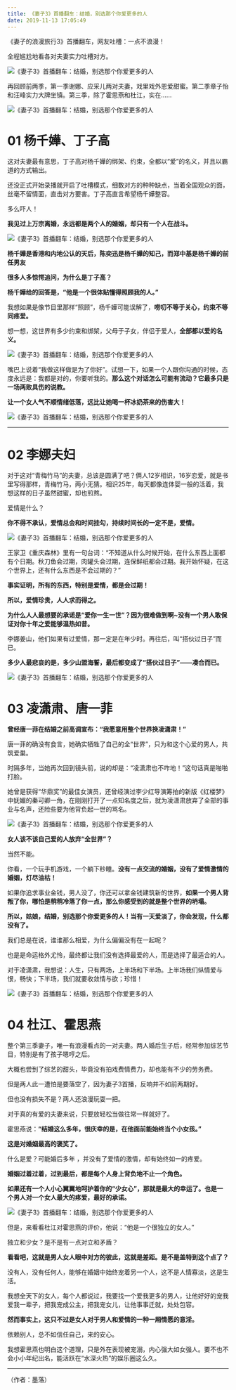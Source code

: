 ```yaml
---
title: 《妻子3》首播翻车：结婚，别选那个你爱更多的人
date: 2019-11-13 17:05:49
---
```


 《妻子的浪漫旅行3》首播翻车，网友吐槽：一点不浪漫！

 全程尴尬地看各对夫妻实力吐槽对方。

![《妻子3》首播翻车：结婚，别选那个你爱更多的人](http://p9.pstatp.com/large/pgc-image/a7c47b0c41b044e5bbf3a9e2cf07ec72)
 


 再回顾前两季，第一季谢娜、应采儿两对夫妻，戏里戏外恩爱甜蜜。第二季章子怡和汪峰实力大牌坐镇。第三季，除了霍思燕和杜江，实在......

![《妻子3》首播翻车：结婚，别选那个你爱更多的人](http://p3.pstatp.com/large/pgc-image/471e9e3ff2564a55acb084ce8229f226)
 


# 01 杨千嬅、丁子高

 这对夫妻最有意思，丁子高对杨千嬅的绑架、约束，全都以“爱”的名义，并且以霸道的方式输出。

 还没正式开始录播就开启了吐槽模式，细数对方的种种缺点，当着全国观众的面，丝毫不留情面，直击对方要害。丁子高直言希望杨千嬅整容。

 多么吓人！

 **我见过上万宗离婚，永远都是两个人的婚姻，却只有一个人在战斗。**

![《妻子3》首播翻车：结婚，别选那个你爱更多的人](http://p1.pstatp.com/large/pgc-image/9898ce5c18d44d3fae805991b848e5a7)
 


 **杨千嬅是香港和内地公认的天后，陈奕迅是杨千嬅的知己，而郑中基是杨千嬅的前任男友**

 **很多人多惊愕追问，为什么是丁子高？**

 **杨千嬅给的回答是，“他是一个很体贴懂得照顾我的人。”**

 我想如果是像节目里那样“照顾”，杨千嬅可能误解了，**唠叨不等于关心，约束不等同疼爱。**

 想一想，这世界有多少约束和绑架，父母于子女，伴侣于爱人，**全部都以爱的名义。**

![《妻子3》首播翻车：结婚，别选那个你爱更多的人](http://p1.pstatp.com/large/pgc-image/8c7f466a028440ef9169742e0eeb4f51)
 


 嘴巴上说着“我做这样做是为了你好”。试想一下，如果一个人跟你沟通的时候，态度永远是：我都是对的，你要听我的。**那么这个对话怎么可能有流动？它最多只是一场两败具伤的说教。**

 **让一个女人气不顺情绪低落，远比让她喝一杯冰奶茶来的伤害大！**

![《妻子3》首播翻车：结婚，别选那个你爱更多的人](http://p1.pstatp.com/large/pgc-image/022f21453ec64cbc92ef9dfa5299ee07)
 


 ****

# 02 李娜夫妇

 对于这对“青梅竹马”的夫妻，总该是圆满了吧？俩人12岁相识，16岁恋爱，就是书里写得那样，青梅竹马，两小无猜。相识25年，每天都像连体婴一般的活着，我想这样的日子虽然甜蜜，却也煎熬。

 爱情是什么？

 **你不得不承认，爱情总会和时间挂勾，持续时间长的一定不是，爱情。**

![《妻子3》首播翻车：结婚，别选那个你爱更多的人](http://p1.pstatp.com/large/pgc-image/a1e27a06664f4cc7bc1a75c4e93f5925)
 


 王家卫《重庆森林》里有一句台词：“不知道从什么时候开始，在什么东西上面都有个日期。秋刀鱼会过期，肉罐头会过期，连保鲜纸都会过期。我开始怀疑，在这个世界上，还有什么东西是不会过期的？”

 **事实证明，所有的东西，特别是爱情，都是会过期！**

 **所以，爱情珍贵，人人求而得之。**

 **为什么人人最想要的承诺是“爱你一生一世”？因为很难做到啊~没有一个男人敢保证对你十年之爱能够温热如昔。**

 李娜姜山，他们如果有过爱情，那一定是在年少时。再往后，叫“搭伙过日子”而已。

 **多少人最悲哀的是，多少山盟海誓，最后都变成了“搭伙过日子”——凑合而已。**

![《妻子3》首播翻车：结婚，别选那个你爱更多的人](http://p1.pstatp.com/large/pgc-image/e38d8d32c24b4765b2d5e5dcf66ce185)
 


# 03 凌潇肃、唐一菲

 **曾经唐一菲在结婚之前高调宣布：“我愿意用整个世界换凌潇肃！”**

 唐一菲的确没有食言，她确实牺牲了自己的全“世界”，只为和这个心爱的男人，共筑爱巢。

 时隔多年，当她再次回到镜头前，说的却是：“凌潇肃也不咋地！”这句话真是啪啪打脸。

 她曾是获得“华鼎奖”的最佳女演员，还曾经演过李少红导演筹拍的新版《红楼梦》中妩媚的秦可卿一角，在刚刚打开了一点知名度之后，就为凌潇肃放弃了全部的事业与名声，还险些要为他背负起一世的骂名。

![《妻子3》首播翻车：结婚，别选那个你爱更多的人](http://p1.pstatp.com/large/pgc-image/080170b7922a42eb82d5c1c1eb6054e1)
 


 **女人该不该自己爱的人放弃“全世界”？**

 当然不能。

 你看，一个玩手机游戏，一个躺下秒睡。**没有一点交流的婚姻，没有了爱情激情的婚姻，灯尽油枯！**

 如果你追求事业金钱，男人没了，你还可以拿金钱建筑新的世界，**如果一个男人背叛了你，哪怕是稍稍冷落了你一点，那么你感受到的就是整个世界的坍塌。**

 **所以，姑娘，结婚，别选那个你爱更多的人！当有一天爱淡了，你会发现，什么都没有了。**

 我们总是在说，谁谁那么相爱，为什么偏偏没有在一起呢？

 也是是命运格外尤怜，最终都让我们没有选择最爱的人，而是选择了最适合的人。

 对于凌潇肃，我想说：人生，只有两场，上半场和下半场。上半场我们纵情爱与恨，畅快；下半场，我们就要收敛情与欲；珍惜！

![《妻子3》首播翻车：结婚，别选那个你爱更多的人](http://p9.pstatp.com/large/pgc-image/f121a02bb5094fa89958962ab8f41b1f)
 


# 04 杜江、霍思燕

 整个第三季妻子，唯一有浪漫看点的一对夫妻。两人婚后生子后，经常参加综艺节目，特别是有了孩子嗯哼之后。

 大概也尝到了综艺的甜头，毕竟没有拍戏费情费力，却也能有不少的劳务费。

 但是两人此一遭怕是要落空了，因为妻子3首播，反响并不如前两期好。

 但也没有损失不是？两人还浪漫玩耍一把。

 对于真的有爱的夫妻来说，只要放轻松当做往常一样就好了。

 霍思燕说：**“结婚这么多年，很庆幸的是，在他面前能始终当个小女孩。”**

 **这是对婚姻最高的褒奖了。**

 什么是爱？可能婚后多年 ，并没有了爱情的激情，却有始终如一的疼爱。

 **婚姻过着过着，过到最后，都是每个人身上背负地不止一个角色。**

 **如果还有一个人小心翼翼地呵护着你的“少女心”，那就是最大的幸运了。也是一个男人对一个女人最大的疼爱，最好的承诺。**

![《妻子3》首播翻车：结婚，别选那个你爱更多的人](http://p3.pstatp.com/large/pgc-image/4dca9360a4f24674ac48a522fdadd0ef)
 


 但是，来看看杜江对霍思燕的评价，他说：“他是一个很独立的女人。”

 独立和少女？是不是有一点对立和矛盾？

 **看看吧，这就是男人女人眼中对方的彼此，这就是差距。是不是盖特到这个点了？**

 没有人，没有任何人，能够在婚姻中始终宠着另一个人，这不是人情寡淡，这是生活。

 我想全天下的女人，每个人都说过，我要找一个爱我更多的男人，让他好好的宠我爱我一辈子，把我宠成公主，把我宠女儿，让他事事迁就，处处包容。

 **然而事实上，这只不过是女人对于男人和爱情的一种一厢情愿的意淫。**

 依赖别人，总不如信任自己，来的安心。

 我想霍思燕也明白这个道理，只是外在表现被宠溺，内心强大如女强人。要不也不会小小年纪出名，能活跃在“水深火热”的娱乐圈这么久。

 ****

 （作者：墨落）

 
